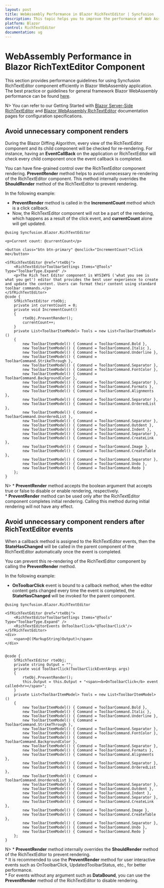 ```yaml
---
layout: post
title: WebAssembly Performance in Blazor RichTextEditor | Syncfusion
description: This topic helps you to improve the performance of Web Assembly Application when using Syncfusion Blazor RichTextEditor components with some tips.
platform: Blazor
control: RichTextEditor
documentation: ug
---
```


# WebAssembly Performance in Blazor RichTextEditor Component

This section provides performance guidelines for using Syncfusion RichTextEditor component efficiently in Blazor WebAssembly application. The best practice or guidelines for general framework Blazor WebAssembly performance can be found [here](https://learn.microsoft.com/en-us/aspnet/core/blazor/performance?view=aspnetcore-7.0).

N> You can refer to our Getting Started with [Blazor Server-Side RichTextEditor](https://blazor.syncfusion.com/documentation/getting-started/blazor-server-side-visual-studio) and [Blazor WebAssembly RichTextEditor](https://blazor.syncfusion.com/documentation/rich-text-editor/how-to/blazor-web-assembly) documentation pages for configuration specifications.

## Avoid unnecessary component renders

During the Blazor Diffing Algorithm, every view of the RichTextEditor component and its child component will be checked for re-rendering. For instance, having an **EventCallBack** on the application or RichTextEditor will check every child component once the event callback is completed.

You can have fine-grained control over the RichTextEditor component rendering. **PreventRender** method helps to avoid unnecessary re-rendering of the RichTextEditor component. This method internally overrides the **ShouldRender** method of the RichTextEditor to prevent rendering.

In the following example:

* **PreventRender** method is called in the **IncrementCount** method which is a click callback.
* Now, the RichTextEditor component will not be a part of the rendering, which happens as a result of the click event, and **currentCount** alone will get updated.

```cshtml
@using Syncfusion.Blazor.RichTextEditor

<p>Current count: @currentCount</p>

<button class="btn btn-primary" @onclick="IncrementCount">Click me</button>

<SfRichTextEditor @ref="rteObj"> 
    <RichTextEditorToolbarSettings Items="@Tools" Type="ToolbarType.Expand" />
    <p>The Rich Text Editor component is WYSIWYG ('what you see is what you get') editor that provides the best user experience to create and update the content. Users can format their content using standard toolbar commands.</p> 
</SfRichTextEditor> 
@code {
    SfRichTextEditor rteObj;
    private int currentCount = 0;
    private void IncrementCount()
    {
        rteObj.PreventRender();
        currentCount++;
    }
    private List<ToolbarItemModel> Tools = new List<ToolbarItemModel>() 
    { 
        new ToolbarItemModel() { Command = ToolbarCommand.Bold }, 
        new ToolbarItemModel() { Command = ToolbarCommand.Italic }, 
        new ToolbarItemModel() { Command = ToolbarCommand.Underline }, 
        new ToolbarItemModel() { Command = ToolbarCommand.StrikeThrough }, 
        new ToolbarItemModel() { Command = ToolbarCommand.Separator }, 
        new ToolbarItemModel() { Command = ToolbarCommand.FontColor }, 
        new ToolbarItemModel() { Command = ToolbarCommand.BackgroundColor }, 
        new ToolbarItemModel() { Command = ToolbarCommand.Separator }, 
        new ToolbarItemModel() { Command = ToolbarCommand.Formats }, 
        new ToolbarItemModel() { Command = ToolbarCommand.Alignments }, 
        new ToolbarItemModel() { Command = ToolbarCommand.Separator }, 
        new ToolbarItemModel() { Command = ToolbarCommand.OrderedList }, 
        new ToolbarItemModel() { Command = ToolbarCommand.UnorderedList }, 
        new ToolbarItemModel() { Command = ToolbarCommand.Separator }, 
        new ToolbarItemModel() { Command = ToolbarCommand.Outdent }, 
        new ToolbarItemModel() { Command = ToolbarCommand.Indent }, 
        new ToolbarItemModel() { Command = ToolbarCommand.Separator },
        new ToolbarItemModel() { Command = ToolbarCommand.CreateLink }, 
        new ToolbarItemModel() { Command = ToolbarCommand.Image }, 
        new ToolbarItemModel() { Command = ToolbarCommand.CreateTable }, 
        new ToolbarItemModel() { Command = ToolbarCommand.Separator }, 
        new ToolbarItemModel() { Command = ToolbarCommand.Undo }, 
        new ToolbarItemModel() { Command = ToolbarCommand.Redo } 
    };
}
```

N> * **PreventRender** method accepts the boolean argument that accepts true or false to disable or enable rendering, respectively.
<br/> * **PreventRender** method can be used only after the RichTextEditor component completes initial rendering. Calling this method during initial rendering will not have any effect.

## Avoid unnecessary component renders after RichTextEditor events

When a callback method is assigned to the RichTextEditor events, then the **StateHasChanged** will be called in the parent component of the RichTextEditor automatically once the event is completed.

You can prevent this re-rendering of the RichTextEditor component by calling the **PreventRender** method.

In the following example:

* **OnToolbarClick** event is bound to a callback method, when the editor content gets changed every time the event is completed, the **StateHasChanged** will be invoked for the parent component.

```cshtml
@using Syncfusion.Blazor.RichTextEditor

<SfRichTextEditor @ref="rteObj">
    <RichTextEditorToolbarSettings Items="@Tools" Type="ToolbarType.Expand" />
    <RichTextEditorEvents OnToolbarClick="@ToolbarClick"/>
</SfRichTextEditor>
<div>
    <span>@((MarkupString)Output)</span>
</div>
    

@code {
    SfRichTextEditor rteObj;
    private string Output = "";
    private void ToolbarClick(ToolbarClickEventArgs args)
    {
        rteObj.PreventRender();
        this.Output = this.Output + "<span><b>OnToolbarClick</b> event called<hr></span>";
    }
    private List<ToolbarItemModel> Tools = new List<ToolbarItemModel>() 
    { 
        new ToolbarItemModel() { Command = ToolbarCommand.Bold }, 
        new ToolbarItemModel() { Command = ToolbarCommand.Italic }, 
        new ToolbarItemModel() { Command = ToolbarCommand.Underline }, 
        new ToolbarItemModel() { Command = ToolbarCommand.StrikeThrough }, 
        new ToolbarItemModel() { Command = ToolbarCommand.Separator }, 
        new ToolbarItemModel() { Command = ToolbarCommand.FontColor }, 
        new ToolbarItemModel() { Command = ToolbarCommand.BackgroundColor }, 
        new ToolbarItemModel() { Command = ToolbarCommand.Separator }, 
        new ToolbarItemModel() { Command = ToolbarCommand.Formats }, 
        new ToolbarItemModel() { Command = ToolbarCommand.Alignments }, 
        new ToolbarItemModel() { Command = ToolbarCommand.Separator }, 
        new ToolbarItemModel() { Command = ToolbarCommand.OrderedList }, 
        new ToolbarItemModel() { Command = ToolbarCommand.UnorderedList }, 
        new ToolbarItemModel() { Command = ToolbarCommand.Separator }, 
        new ToolbarItemModel() { Command = ToolbarCommand.Outdent }, 
        new ToolbarItemModel() { Command = ToolbarCommand.Indent }, 
        new ToolbarItemModel() { Command = ToolbarCommand.Separator },
        new ToolbarItemModel() { Command = ToolbarCommand.CreateLink }, 
        new ToolbarItemModel() { Command = ToolbarCommand.Image }, 
        new ToolbarItemModel() { Command = ToolbarCommand.CreateTable }, 
        new ToolbarItemModel() { Command = ToolbarCommand.Separator }, 
        new ToolbarItemModel() { Command = ToolbarCommand.Undo }, 
        new ToolbarItemModel() { Command = ToolbarCommand.Redo } 
    }; 
}
```

N> * **PreventRender** method internally overrides the **ShouldRender** method of the RichTextEditor to prevent rendering.
<br/> * It is recommended to use the **PreventRender** method for user interactive events such as OnToolbarClick, UpdatedToolbarStatus, etc., for better performance.
<br/> * For events without any argument such as **DataBound**, you can use the **PreventRender** method of the RichTextEditor to disable rendering.